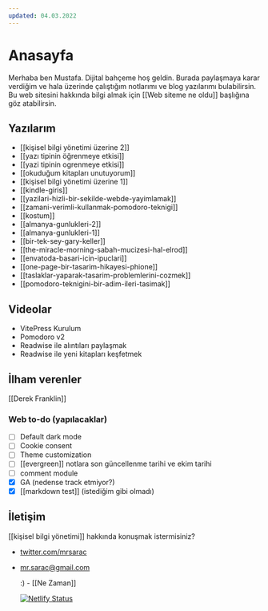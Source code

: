 ```yaml
---
updated: 04.03.2022
---
```


# Anasayfa

Merhaba ben Mustafa. Dijital bahçeme hoş geldin. Burada paylaşmaya karar verdiğim ve hala üzerinde çalıştığım notlarımı ve blog yazılarımı bulabilirsin. Bu web sitesini hakkında bilgi almak için [[Web siteme ne oldu]] başlığına göz atabilirsin.
## Yazılarım
- [[kişisel bilgi yönetimi üzerine 2]]
- [[yazı tipinin öğrenmeye etkisi]]
- [[yazi tipinin ogrenmeye etkisi]]
- [[okuduğum kitapları unutuyorum]]
- [[kişisel bilgi yönetimi üzerine 1]]
- [[kindle-giris]]
- [[yazilari-hizli-bir-sekilde-webde-yayimlamak]]
- [[zamani-verimli-kullanmak-pomodoro-teknigi]]
- [[kostum]]
- [[almanya-gunlukleri-2]]
- [[almanya-gunlukleri-1]]
- [[bir-tek-sey-gary-keller]]
- [[the-miracle-morning-sabah-mucizesi-hal-elrod]]
- [[envatoda-basari-icin-ipuclari]]
- [[one-page-bir-tasarim-hikayesi-phione]]
- [[taslaklar-yaparak-tasarim-problemlerini-cozmek]]
- [[pomodoro-teknigini-bir-adim-ileri-tasimak]]
## Videolar
- VitePress Kurulum
- Pomodoro v2
- Readwise ile alıntıları paylaşmak
- Readwise ile yeni kitapları keşfetmek
## İlham verenler
[[Derek Franklin]]
### Web to-do (yapılacaklar)
- [ ] Default dark mode
- [ ] Cookie consent
- [ ] Theme customization
- [ ] [[evergreen]] notlara son güncellenme tarihi ve ekim tarihi
- [ ] comment module
- [x] GA (nedense track etmiyor?)
- [x] [[markdown test]] (istediğim gibi olmadı)
## İletişim
[[kişisel bilgi yönetimi]] hakkında konuşmak istermisiniz?
- [twitter.com/mrsarac](https://twitter.com/mrsarac)
- mr.sarac@gmail.com
  
  :)  - [[Ne Zaman]]
  
  
  [![Netlify Status](https://api.netlify.com/api/v1/badges/ce005a00-4fde-4ede-abfe-1f59285ae3bb/deploy-status)](https://app.netlify.com/sites/mustafasarac/deploys)